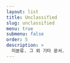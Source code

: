 ```yaml
---
layout: list
title: Unclassified
slug: unclassified
menu: true
submenu: false
order: 5
description: >
  미분류. 그 외 기타 문서.
---
```

